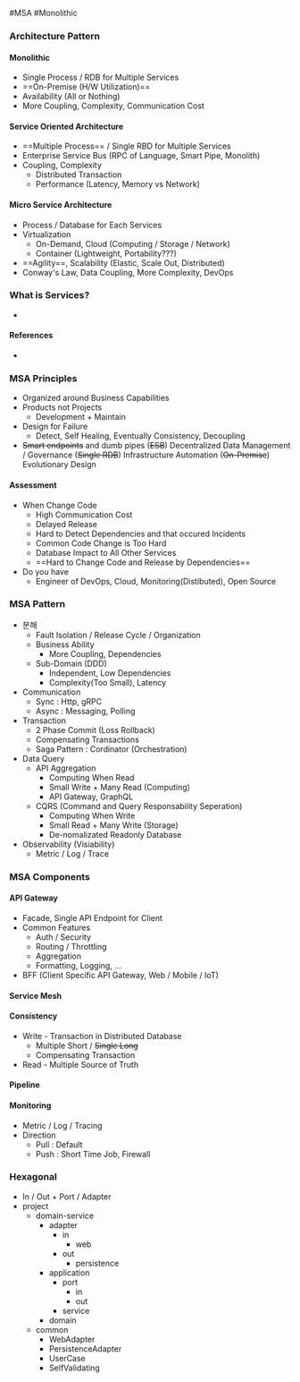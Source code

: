 #MSA #Monolithic

### Architecture Pattern
#### Monolithic

* Single Process / RDB for Multiple Services
* ==On-Premise (H/W Utilization)==
* Availability (All or Nothing)
* More Coupling, Complexity, Communication Cost
#### Service Oriented Architecture

* ==Multiple Process== / Single RBD for Multiple Services
* Enterprise Service Bus (RPC of Language, Smart Pipe, Monolith)
* Coupling, Complexity
	* Distributed Transaction
	* Performance (Latency, Memory vs Network)
#### Micro Service Architecture

* Process / Database for Each Services
* Virtualization
	* On-Demand, Cloud (Computing / Storage / Network)
	* Container (Lightweight, Portability???)
* ==Agility==, Scalability (Elastic, Scale Out, Distributed)
* Conway's Law, Data Coupling, More Complexity, DevOps
### What is Services?

* 
#### References
* 
### MSA Principles

* Organized around Business Capabilities
* Products not Projects
	* Development + Maintain
* Design for Failure
	* Detect, Self Healing, Eventually Consistency, Decoupling
* ~~Smart endpoints~~ and dumb pipes (~~ESB~~)
  Decentralized Data Management / Governance (~~Single RDB~~)
  Infrastructure Automation (~~On-Premise~~)
  Evolutionary Design
#### Assessment
* When Change Code
	* High Communication Cost
	* Delayed Release
	* Hard to Detect Dependencies and that occured Incidents
	* Common Code Change is Too Hard
	* Database Impact to All Other Services
	* ==Hard to Change Code and Release by Dependencies==
* Do you have
	* Engineer of DevOps, Cloud, Monitoring(Distibuted), Open Source
### MSA Pattern

* 분해
	* Fault Isolation / Release Cycle / Organization
	* Business Ability
		* More Coupling, Dependencies
	* Sub-Domain (DDD)
		* Independent, Low Dependencies
		* Complexity(Too Small), Latency
* Communication
	* Sync : Http, gRPC
	* Async : Messaging, Polling
* Transaction
	* 2 Phase Commit (Loss Rollback)
	* Compensating Transactions
	* Saga Pattern : Cordinator (Orchestration)
* Data Query
	* API Aggregation
		* Computing When Read
		* Small Write + Many Read (Computing)
		* API Gateway, GraphQL
	* CQRS (Command and Query Responsability Seperation)
		* Computing When Write
		* Small Read + Many Write (Storage)
		* De-nomalizated Readonly Database
* Observability (Visiability)
	* Metric / Log / Trace
### MSA Components
#### API Gateway
* Facade, Single API Endpoint for Client
* Common Features
	* Auth / Security
	* Routing / Throttling
	* Aggregation
	* Formatting, Logging, ...
* BFF (Client Specific API Gateway, Web / Mobile / IoT)
#### Service Mesh
#### Consistency
* Write - Transaction in Distributed Database
	* Multiple Short / ~~Single Long~~
	* Compensating Transaction
* Read - Multiple Source of Truth
#### Pipeline
#### Monitoring
* Metric / Log / Tracing
* Direction
	* Pull : Default
	* Push : Short Time Job, Firewall
### Hexagonal

* In / Out + Port / Adapter
* project
	* domain-service
		* adapter
			* in
				* web
			* out
				* persistence
		* application
			* port
				* in
				* out
			* service
		* domain
	* common
		* WebAdapter
		* PersistenceAdapter
		* UserCase
		* SelfValidating